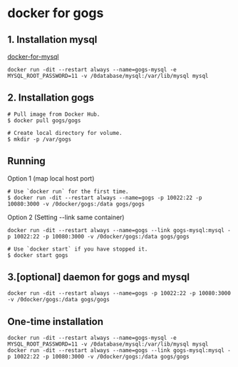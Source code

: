 # docker for gogs

## 1. Installation mysql
[docker-for-mysql](./docker-for-mysql.md)

```
docker run -dit --restart always --name=gogs-mysql -e MYSQL_ROOT_PASSWORD=11 -v /0database/mysql:/var/lib/mysql mysql
```

## 2. Installation gogs
```
# Pull image from Docker Hub.
$ docker pull gogs/gogs

# Create local directory for volume.
$ mkdir -p /var/gogs
```
## Running
Option 1 (map local host port)
```
# Use `docker run` for the first time.
$ docker run -dit --restart always --name=gogs -p 10022:22 -p 10080:3000 -v /0docker/gogs:/data gogs/gogs
```
Option 2 (Setting --link same container)
```
docker run -dit --restart always --name=gogs --link gogs-mysql:mysql -p 10022:22 -p 10080:3000 -v /0docker/gogs:/data gogs/gogs

```

```
# Use `docker start` if you have stopped it.
$ docker start gogs
```
## 3.[optional] daemon for gogs and mysql

```
docker run -dit --restart always --name=gogs -p 10022:22 -p 10080:3000 -v /0docker/gogs:/data gogs/gogs
```


## One-time installation
```
docker run -dit --restart always --name=gogs-mysql -e MYSQL_ROOT_PASSWORD=11 -v /0database/mysql:/var/lib/mysql mysql
docker run -dit --restart always --name=gogs --link gogs-mysql:mysql -p 10022:22 -p 10080:3000 -v /0docker/gogs:/data gogs/gogs
```
